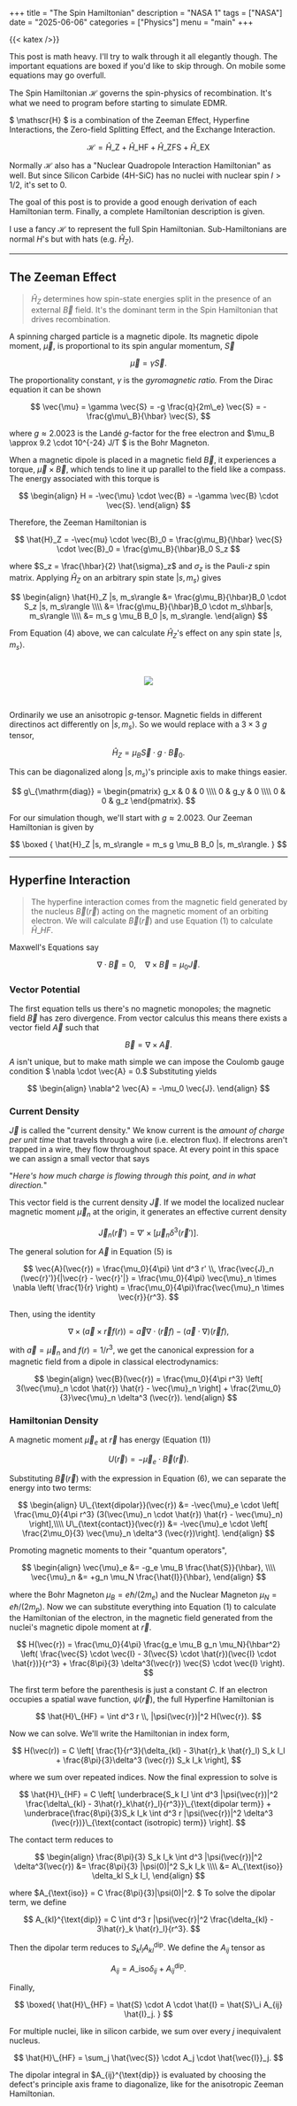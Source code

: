 +++ 
title = "The Spin Hamiltonian" 
description = "NASA 1" 
tags = ["NASA"]
date = "2025-06-06" 
categories = ["Physics"] 
menu = "main"
+++

{{< katex />}}

This post is math heavy. I'll try to walk through it all elegantly though. The
important equations are boxed if you'd like to skip through. On mobile some
equations may go overfull.  

The Spin Hamiltonian $\mathscr{H}$ governs the spin-physics of recombination. It's what we
need to program before starting to simulate EDMR.

$ \mathscr{H} $ is a combination of the Zeeman Effect, Hyperfine Interactions,
the Zero-field Splitting Effect, and the Exchange Interaction. 

$$
\mathscr{H} = 
\hat{H}\_{\mathrm{Z}}   + 
\hat{H}\_{\mathrm{HF}}  + 
\hat{H}\_{\mathrm{ZFS}} + 
\hat{H}\_{\mathrm{EX}}
$$ 

Normally $\mathscr{H}$ also has a "Nuclear Quadropole Interaction Hamiltonian"
as well. But since Silicon Carbide (4H-SiC) has no nuclei with nuclear spin $I >
1/2$, it's set to 0. 

The goal of this post is to provide a good enough derivation of each
Hamiltonian term. Finally, a complete Hamiltonian description is given. 

I use a fancy $\mathscr{H}$ to represent the full Spin Hamiltonian.
Sub-Hamiltonians are normal $H$'s but with hats (e.g. $\hat{H}_Z$). 

---

## The Zeeman Effect 

> $\hat{H}_Z$ determines how spin-state energies split in the presence of an external $\vec{B}$ field. 
It's the dominant term in the Spin Hamiltonian that drives recombination.

A spinning charged particle is a magnetic dipole. Its magnetic dipole moment,
$\vec{\mu}$, is proportional to its spin angular momentum, $\vec{S}$ 

$$ \vec{\mu} = \gamma \vec{S}.$$

The proportionality constant, $\gamma$ is the *gyromagnetic ratio.* From the
Dirac equation it can be shown 

$$
\vec{\mu} = \gamma \vec{S} = -g \frac{q}{2m\_e} \vec{S} = -\frac{g\mu\_B}{\hbar}
\vec{S}, 
$$

where $g \approx 2.0023$ is the Landé $g$-factor for the free electron
and $\mu_B \approx 9.2 \cdot 10^{-24} J/T $ is the Bohr Magneton.  

When a magnetic dipole is placed in a magnetic field $\vec{B}$, it experiences
a torque, $\vec{\mu} \times \vec{B}$, which tends to line it up parallel to the
field like a compass. The energy associated with this torque is 

$$
\begin{align} 
H = -\vec{\mu} \cdot \vec{B} = -\gamma \vec{B} \cdot \vec{S}. 
\end{align} 
$$

Therefore, the Zeeman Hamiltonian is 

$$
\hat{H}_Z = -\vec{mu} \cdot \vec{B}_0 = \frac{g\mu_B}{\hbar} \vec{S} \cdot
\vec{B}_0 = \frac{g\mu_B}{\hbar}B_0 S_z
$$    

where $S_z = \frac{\hbar}{2} \hat{\sigma}_z$ and $\sigma_z$ is the Pauli-$z$ spin
matrix. Applying $\hat{H}_Z$ on an arbitrary spin state $|s, m_s\rangle$ gives 

$$
\begin{align}
\hat{H}_Z |s, m_s\rangle &= \frac{g\mu_B}{\hbar}B_0 \cdot S_z |s, m_s\rangle
\\\\ &= \frac{g\mu_B}{\hbar}B_0 \cdot m_s\hbar|s, m_s\rangle \\\\ 
&= m_s g \mu_B B_0 |s, m_s\rangle. 
\end{align}
$$

From Equation (4) above, we can calculate $\hat{H}_Z$'s effect on any spin state
$|s, m_s\rangle$. 

<br> 

<p align="center">
  <img src="/zeeman.svg">
</p>

<br>

Ordinarily we use an anisotropic $g$-tensor. Magnetic fields in different
directinos act differently on $|s, m_s\rangle$. So we would replace with a $3 \times 3$ $g$
tensor, 

$$\hat{H}_Z = \mu_B \vec{S} \cdot g \cdot \vec{B}_0.$$

This can be diagonalized along $|s, m_s\rangle$'s principle axis to make things easier.  

$$ g\_{\mathrm{diag}} = \begin{pmatrix} g_x & 0 & 0 \\\\ 0 & g_y & 0 \\\\ 0 & 0
& g_z \end{pmatrix}. $$

For our simulation though, we'll start with $g \approx 2.0023$. 
Our Zeeman Hamiltonian is given by   

$$ 
\boxed { 
\hat{H}_Z |s, m_s\rangle = m_s g \mu_B B_0 |s, m_s\rangle.
}
$$

--- 

## Hyperfine Interaction

> The hyperfine interaction comes from the magnetic field generated by the nucleus $\vec{B}(\vec{r})$ 
acting on
the magnetic moment of an orbiting electron. We will calculate
$\vec{B}(\vec{r})$ and use Equation (1) to calculate $\hat{H}\_{HF}$. 

Maxwell's Equations say 

$$
\nabla \cdot \vec{B} = 0, \quad \nabla \times \vec{B} = \mu_0 \vec{J}. 
$$

### Vector Potential

The first equation tells us there's no magnetic monopoles; the magnetic field
$\vec{B}$ has zero divergence. From vector calculus this means there exists a
vector field $\vec{A}$ such that 

$$
\vec{B} = \nabla \times \vec{A}. 
$$

$A$ isn't unique, but to make math simple we can impose the Coulomb gauge condition
$ \nabla \cdot \vec{A} = 0.$ Substituting yields 

$$ 
\begin{align}
\nabla^2 \vec{A} = -\mu_0 \vec{J}. 
\end{align}
$$

### Current Density 

$\vec{J}$ is called the "current density." We know current is the *amount of
charge per unit time* that travels through a wire (i.e. electron flux). If
electrons aren't trapped in a wire, they flow throughout space. At every point in this space 
we can assign a small vector that says 

"*Here's how much charge is flowing through this point, and in what direction.*"

This vector field is the current density $\vec{J}$. If we model the localized nuclear magnetic moment
$\vec{\mu}_n$ at the origin, it generates an effective current density 

$$ \vec{J}_n(\vec{r}') = \nabla' \times [\vec{\mu}_n \delta^3 (\vec{r}')]. $$ 

The general solution for $\vec{A}$ in Equation (5) is 

$$
\vec{A}(\vec{r}) = \frac{\mu_0}{4\pi} \int d^3 r' \\, \frac{\vec{J}_n
(\vec{r}')}{|\vec{r} - \vec{r}'|} = \frac{\mu_0}{4\pi} \vec{\mu}_n \times \nabla
\left( \frac{1}{r} \right) = \frac{\mu_0}{4\pi}\frac{\vec{\mu}_n \times
\vec{r}}{r^3}. 
$$

Then, using the identity 

$$
\nabla \times (\vec{a} \times \vec{r}f(r)) = \vec{a} \nabla \cdot (\vec{r}f) -
(\vec{a} \cdot \nabla)(\vec{r} f),
$$

with $\vec{a} = \vec{\mu}_n$ and $f(r) = 1/r^3$, we get the canonical expression
for a magnetic field from a dipole in classical electrodynamics: 

$$
\begin{align}
\vec{B}(\vec{r}) = \frac{\mu_0}{4\pi r^3} \left[ 3(\vec{\mu}_n \cdot \hat{r})
\hat{r} - \vec{\mu}_n \right] + \frac{2\mu_0}{3}\vec{\mu}_n \delta^3 (\vec{r}).
\end{align} 
$$

### Hamiltonian Density 

A magnetic moment $\vec{\mu}_e$ at $\vec{r}$ has energy (Equation (1)) 

$$
U(\vec{r}) = -\vec{\mu}_e \cdot \vec{B}(\vec{r}). 
$$

Substituting $\vec{B}(\vec{r})$ with the expression in Equation (6), we can
separate the energy into two terms: 

$$
\begin{align} 
U\_{\text{dipolar}}(\vec{r}) &= -\vec{\mu}_e \cdot \left[ \frac{\mu_0}{4\pi r^3}
(3(\vec{\mu}_n \cdot \hat{r}) \hat{r} - \vec{\mu}_n) \right],\\\\ 
U\_{\text{contact}}(\vec{r}) &= -\vec{\mu}_e \cdot \left[ \frac{2\mu_0}{3}
\vec{\mu}_n \delta^3 (\vec{r})\right]. 
\end{align}
$$

Promoting magnetic moments to their "quantum operators", 

$$
\begin{align} 
\vec{\mu}_e &= -g_e \mu_B \frac{\hat{S}}{\hbar}, \\\\ 
\vec{\mu}_n &= +g_n \mu_N \frac{\hat{I}}{\hbar},
\end{align}
$$

where the Bohr Magneton $\mu_B = e\hbar / (2m_e)$ and the Nuclear Magneton $\mu_N = e\hbar / (2m_p)$. 
Now we can substitute everything into Equation (1) to calculate the Hamiltonian of the
electron, in the magnetic field generated from the nuclei's magnetic dipole
moment at $\vec{r}$. 

$$
H(\vec{r}) = \frac{\mu_0}{4\pi} \frac{g_e \mu_B g_n \mu_N}{\hbar^2} \left(
\frac{\vec{S} \cdot \vec{I} - 3(\vec{S} \cdot \hat{r})(\vec{I} \cdot
\hat{r})}{r^3} + \frac{8\pi}{3} \delta^3(\vec{r}) \vec{S} \cdot \vec{I} \right). 
$$

The first term before the parenthesis is just a constant $C$. If an electron
occupies a spatial wave function, $\psi(\vec{r})$, the full Hyperfine
Hamiltonian is 

$$
\hat{H}\_{HF} = \int d^3 r \\, |\psi(\vec{r})|^2 H(\vec{r}). 
$$

Now we can solve. We'll write the Hamiltonian in index form, 

$$
H(\vec(r)) = C \left[ \frac{1}{r^3}(\delta_{kl} - 3\hat{r}_k \hat{r}_l)
S_k I_l + \frac{8\pi}{3}\delta^3 (\vec{r}) S_k I_k \right],
$$

where we sum over repeated indices. Now the final expression to solve is 

$$
\hat{H}\_{HF} = C \left[ \underbrace{S_k I_l \int d^3 |\psi(\vec{r})|^2 \frac{\delta\_{kl} -
3\hat{r}_k\hat{r}_l}{r^3}}\_{\text{dipolar term}} + \underbrace{\frac{8\pi}{3}S_k I_k \int d^3 r |\psi(\vec{r})|^2
\delta^3 (\vec{r})}\_{\text{contact (isotropic) term}} \right].
$$

The contact term reduces to 

$$
\begin{align} 
\frac{8\pi}{3} S_k I_k \int d^3 |\psi(\vec{r})|^2  \delta^3(\vec{r}) &=
\frac{8\pi}{3} |\psi(0)|^2 S_k I_k \\\\
&= A\_{\text{iso}} \delta_kl S_k I_l, 
\end{align} 
$$

where $A\_{\text{iso}} = C \frac{8\pi}{3}|\psi(0)|^2. $ To solve the dipolar
term, we define 

$$
A_{kl}^{\text{dip}} = C \int d^3 r |\psi(\vec{r}|^2 \frac{\delta_{kl} -
3\hat{r}_k \hat{r}_l}{r^3}. 
$$

Then the dipolar term reduces to $S_k I_l A_{kl}^{\text{dip}}.$ We define the
$A_{ij}$ tensor as 

$$
A_{ij} = A\_{\text{iso}} \delta_{ij} + A_{ij}^{\text{dip}}. 
$$

Finally, 

$$
\boxed{
\hat{H}\_{HF} = \hat{S} \cdot A \cdot \hat{I} = \hat{S}\_i A_{ij} \hat{I}_j. 
}
$$

For multiple nuclei, like in silicon carbide, we sum over every $j$ inequivalent
nucleus. 

$$
\hat{H}\_{HF} = \sum_j \hat{\vec{S}} \cdot A_j \cdot \hat{\vec{I}}_j. 
$$

The dipolar integral in $A_{ij}^{\text{dip}} is evaluated by choosing the
defect's principle axis frame to diagonalize, like for the anisotropic Zeeman
Hamiltonian.  


